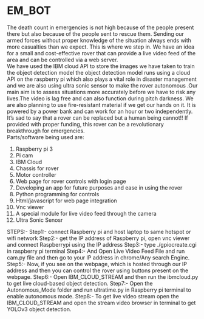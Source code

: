 # EM_BOT
The death count in emergencies is not high because of the people present there 
but also because of the people sent to rescue them. Sending our armed forces 
without proper knowledge of the situation always ends with more casualties than 
we expect. This is where we step in. We have an idea for a small and 
cost-effective rover that can provide a live video feed of the area and can be controlled via a web server.  
We have used the IBM cloud API to store the images we have taken to train the object detection model the object detection model runs using a cloud API on the raspberry pi which also plays a vital role in disaster management and we are also using ultra sonic sensor to make the rover autonomous .Our main aim is to assess situations more accurately before we have to risk any lives.The video is lag free and can also function during pitch darkness. We are also planning to use fire-resistant material if we get our hands on it. It is powered by a power bank and can work for an hour or two independently. It’s sad to say that a rover can be replaced but a human being cannot!! If provided with proper funding, this rover 
can be a revolutionary breakthrough for emergencies.  
Parts/software being used are:  

1. Raspberry pi 3 
2. Pi cam 
3. IBM Cloud
4. Chassis for rover  
5. Motor controller 
6. Web page for rover controls with login page 
7. Developing an app for future purposes and ease in using the rover 
8. Python programming for controls 
9. Html/javascript for web page integration 
10. Vnc viewer 
11. A special module for live video feed through the camera 
12. Ultra Sonic Senosr 


STEPS:-
Step1:- connect Raspberry pi and host laptop to same hotspot or wifi network
Step2:- get the IP address of Raspberry pi, open vnc viewer and connect Raspberrypi using the IP address
Step3:- type ./gpiocreate.cgi in raspberry pi terminal
Step4:- And Open Live Video Feed File and run cam.py file and then go to your IP address in chrome/Any search Engine.
Step5:- Now, if you see on the webpage, which is hosted through our IP address and then you can control the rover using buttons present          on the webpage.
Step6:- Open IBM_CLOUD_STREAM and then run the ibmcloud.py to get live cloud-based object detection.
Step7:- Open the Autonomous_Mode folder and run ultratime.py in Raspberry pi terminal to enable autonomous mode.
Step8:- To get live video stream open the IBM_CLOUD_STREAM and open the stream video browser in terminal to get YOLOv3 object detection.


